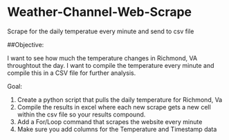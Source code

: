 # Weather-Channel-Web-Scrape
Scrape for the daily temperatue every minute and send to csv file 

##Objective: 

I want to see how much the temperature changes in Richmond, VA throughtout the day. I want to compile the temperature every minute and compile this in a CSV file for further analysis. 

Goal:

1) Create a python script that pulls the daily temperature for Richmond, Va
2) Compile the results in excel where each new scrape gets a new cell within the csv file so your results compound. 
3) Add a For/Loop command that scrapes the website every minute
4) Make sure you add columns for the Temperature and Timestamp data

